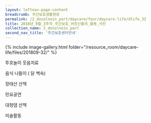 ```yaml
--- 
layout: leftnav-page-content 
breadcrumb: 주간보호생활현장 
permalink: /2_dosolnoin_part/daycare/four/daycare-life/dlife_32
title: 2018년_9월_3주차_주간보호_어르신들의_활동_사진
collection_name: 2_dosolnoin_part
second_nav_title: '주간보호센터안내' 
---
```

{% include image-gallery.html folder="/resource_room/daycare-life/files/201809-32/" %}

투호놀이
웃음치료

음식 나들이 ( 닭 백숙)


장태산 산책



민요공연


대청댐 산책

미술활동
